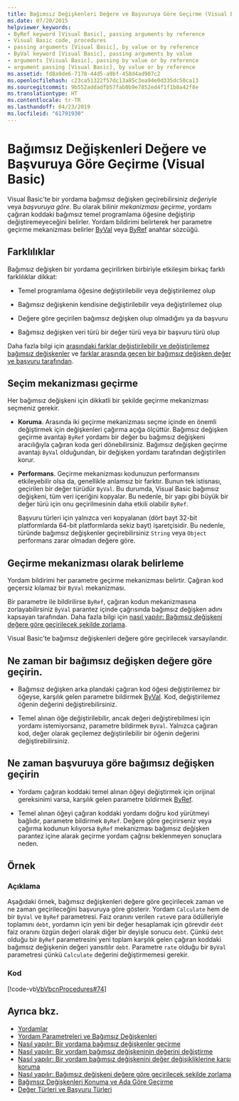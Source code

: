 ```yaml
---
title: Bağımsız Değişkenleri Değere ve Başvuruya Göre Geçirme (Visual Basic)
ms.date: 07/20/2015
helpviewer_keywords:
- ByRef keyword [Visual Basic], passing arguments by reference
- Visual Basic code, procedures
- passing arguments [Visual Basic], by value or by reference
- ByVal keyword [Visual Basic], passing arguments by value
- arguments [Visual Basic], passing by value or by reference
- argument passing [Visual Basic], by value or by reference
ms.assetid: fd8a9de6-7178-44d5-a9bf-458d4ad907c2
ms.openlocfilehash: c23ca51322f57dc13a85c3ea94e0d335dc50ca13
ms.sourcegitcommit: 9b552addadfb57fab0b9e7852ed4f1f1b8a42f8e
ms.translationtype: HT
ms.contentlocale: tr-TR
ms.lasthandoff: 04/23/2019
ms.locfileid: "61791930"
---
```

# <a name="passing-arguments-by-value-and-by-reference-visual-basic"></a>Bağımsız Değişkenleri Değere ve Başvuruya Göre Geçirme (Visual Basic)
Visual Basic'te bir yordama bağımsız değişken geçirebilirsiniz *değeriyle* veya *başvuruya göre*. Bu olarak bilinir *mekanizması geçirme*, yordamı çağıran koddaki bağımsız temel programlama öğesine değiştirip değiştiremeyeceğini belirler. Yordam bildirimi belirterek her parametre geçirme mekanizması belirler [ByVal](../../../../visual-basic/language-reference/modifiers/byval.md) veya [ByRef](../../../../visual-basic/language-reference/modifiers/byref.md) anahtar sözcüğü.  
  
## <a name="distinctions"></a>Farklılıklar  
 Bağımsız değişken bir yordama geçirilirken birbiriyle etkileşim birkaç farklı farklılıklar dikkat:  
  
- Temel programlama öğesine değiştirilebilir veya değiştirilemez olup  
  
- Bağımsız değişkenin kendisine değiştirilebilir veya değiştirilemez olup  
  
- Değere göre geçirilen bağımsız değişken olup olmadığını ya da başvuru  
  
- Bağımsız değişken veri türü bir değer türü veya bir başvuru türü olup  
  
 Daha fazla bilgi için [arasındaki farklar değiştirilebilir ve değiştirilemez bağımsız değişkenler](./differences-between-modifiable-and-nonmodifiable-arguments.md) ve [farklar arasında geçen bir bağımsız değişken değer ve başvuru tarafından](./differences-between-passing-an-argument-by-value-and-by-reference.md).  
  
## <a name="choice-of-passing-mechanism"></a>Seçim mekanizması geçirme  
 Her bağımsız değişkeni için dikkatli bir şekilde geçirme mekanizması seçmeniz gerekir.  
  
- **Koruma**. Arasında iki geçirme mekanizması seçme içinde en önemli değiştirmek için değişkenleri çağırma açığa ölçüttür. Bağımsız değişken geçirme avantajı `ByRef` yordamı bir değer bu bağımsız değişkeni aracılığıyla çağıran koda geri dönebilirsiniz. Bağımsız değişken geçirme avantajı `ByVal` olduğundan, bir değişken yordamı tarafından değiştirilen korur.  
  
- **Performans**. Geçirme mekanizması kodunuzun performansını etkileyebilir olsa da, genellikle anlamsız bir farktır. Bunun tek istisnası, geçirilen bir değer türüdür `ByVal`. Bu durumda, Visual Basic bağımsız değişkeni, tüm veri içeriğini kopyalar. Bu nedenle, bir yapı gibi büyük bir değer türü için onu geçirilmesinin daha etkili olabilir `ByRef`.  
  
     Başvuru türleri için yalnızca veri kopyalanan (dört bayt 32-bit platformlarda 64-bit platformlarda sekiz bayt) işaretçisidir. Bu nedenle, türünde bağımsız değişkenler geçirebilirsiniz `String` veya `Object` performans zarar olmadan değere göre.  
  
## <a name="determination-of-the-passing-mechanism"></a>Geçirme mekanizması olarak belirleme  
 Yordam bildirimi her parametre geçirme mekanizması belirtir. Çağıran kod geçersiz kılamaz bir `ByVal` mekanizması.  
  
 Bir parametre ile bildirilirse `ByRef`, çağıran kodun mekanizmasına zorlayabilirsiniz `ByVal` parantez içinde çağrısında bağımsız değişken adını kapsayan tarafından. Daha fazla bilgi için [nasıl yapılır: Bağımsız değişkeni değere göre geçirilecek şekilde zorlama](./how-to-force-an-argument-to-be-passed-by-value.md).  
  
 Visual Basic'te bağımsız değişkenleri değere göre geçirilecek varsayılandır.  
  
## <a name="when-to-pass-an-argument-by-value"></a>Ne zaman bir bağımsız değişken değere göre geçirin.  
  
- Bağımsız değişken arka plandaki çağıran kod öğesi değiştirilemez bir öğeyse, karşılık gelen parametre bildirmek [ByVal](../../../../visual-basic/language-reference/modifiers/byval.md). Kod, değiştirilemez öğenin değerini değiştirebilirsiniz.  
  
- Temel alınan öğe değiştirilebilir, ancak değeri değiştirebilmesi için yordamı istemiyorsanız, parametre bildirmek `ByVal`. Yalnızca çağıran kod, değer olarak geçilemez değiştirilebilir bir öğenin değerini değiştirebilirsiniz.  
  
## <a name="when-to-pass-an-argument-by-reference"></a>Ne zaman başvuruya göre bağımsız değişken geçirin  
  
- Yordamı çağıran koddaki temel alınan öğeyi değiştirmek için orijinal gereksinimi varsa, karşılık gelen parametre bildirmek [ByRef](../../../../visual-basic/language-reference/modifiers/byref.md).  
  
- Temel alınan öğeyi çağıran koddaki yordamı doğru kod yürütmeyi bağlıdır, parametre bildirmek `ByRef`. Değere göre geçirirseniz veya çağırma kodunun kılıyorsa `ByRef` mekanizması bağımsız değişken parantez içine alarak geçirme yordam çağrısı beklenmeyen sonuçlara neden.  
  
## <a name="example"></a>Örnek  
  
### <a name="description"></a>Açıklama  
 Aşağıdaki örnek, bağımsız değişkenleri değere göre geçirilecek zaman ve ne zaman geçirileceğini başvuruya göre gösterir. Yordam `Calculate` hem de bir `ByVal` ve `ByRef` parametresi. Faiz oranını verilen `rate`ve para ödülleriyle toplamını `debt`, yordamın için yeni bir değer hesaplamak için görevdir `debt` faiz oranını özgün değeri olarak diğer bir deyişle sonucu `debt`. Çünkü `debt` olduğu bir `ByRef` parametresini yeni toplam karşılık gelen çağıran koddaki bağımsız değişkenin değeri yansıtılır `debt`. Parametre `rate` olduğu bir `ByVal` parametresi çünkü `Calculate` değerini değiştirmemesi gerekir.  
  
### <a name="code"></a>Kod  
 [!code-vb[VbVbcnProcedures#74](~/samples/snippets/visualbasic/VS_Snippets_VBCSharp/VbVbcnProcedures/VB/Class2.vb#74)]  
  
## <a name="see-also"></a>Ayrıca bkz.

- [Yordamlar](./index.md)
- [Yordam Parametreleri ve Bağımsız Değişkenleri](./procedure-parameters-and-arguments.md)
- [Nasıl yapılır: Bir yordama bağımsız değişkenler geçirme](./how-to-pass-arguments-to-a-procedure.md)
- [Nasıl yapılır: Bir yordam bağımsız değişkeninin değerini değiştirme](./how-to-change-the-value-of-a-procedure-argument.md)
- [Nasıl yapılır: Bir yordam bağımsız değişkenini değer değişikliklerine karşı koruma](./how-to-protect-a-procedure-argument-against-value-changes.md)
- [Nasıl yapılır: Bağımsız değişkeni değere göre geçirilecek şekilde zorlama](./how-to-force-an-argument-to-be-passed-by-value.md)
- [Bağımsız Değişkenleri Konuma ve Ada Göre Geçirme](./passing-arguments-by-position-and-by-name.md)
- [Değer Türleri ve Başvuru Türleri](../../../../visual-basic/programming-guide/language-features/data-types/value-types-and-reference-types.md)
